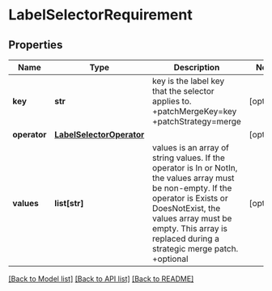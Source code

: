 # LabelSelectorRequirement

## Properties
Name | Type | Description | Notes
------------ | ------------- | ------------- | -------------
**key** | **str** | key is the label key that the selector applies to. +patchMergeKey&#x3D;key +patchStrategy&#x3D;merge | [optional] 
**operator** | [**LabelSelectorOperator**](LabelSelectorOperator.md) |  | [optional] 
**values** | **list[str]** | values is an array of string values. If the operator is In or NotIn, the values array must be non-empty. If the operator is Exists or DoesNotExist, the values array must be empty. This array is replaced during a strategic merge patch. +optional | [optional] 

[[Back to Model list]](../README.md#documentation-for-models) [[Back to API list]](../README.md#documentation-for-api-endpoints) [[Back to README]](../README.md)


